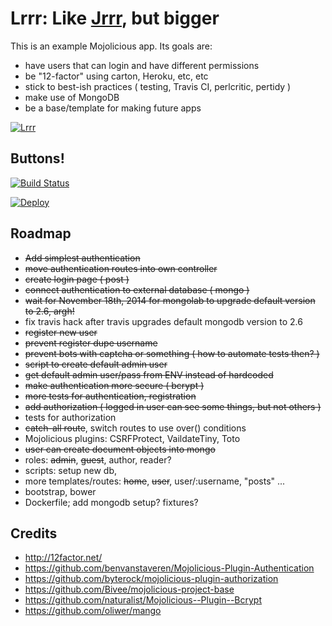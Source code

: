 # Lrrr: Like [Jrrr](https://github.com/davemenninger/jrrr), but bigger

This is an example Mojolicious app.  Its goals are:

* have users that can login and have different permissions
* be "12-factor" using carton, Heroku, etc, etc
* stick to best-ish practices ( testing, Travis CI, perlcritic, pertidy )
* make use of MongoDB
* be a base/template for making future apps

[![Lrrr](http://img4.wikia.nocookie.net/__cb20130329124434/en.futurama/images/c/c5/Lurr.png)](http://theinfosphere.org/Lrrr)

## Buttons!

[![Build Status](https://travis-ci.org/davemenninger/lrrr.svg?branch=master)](https://travis-ci.org/davemenninger/lrrr)

[![Deploy](https://www.herokucdn.com/deploy/button.png)](https://heroku.com/deploy)

## Roadmap

* ~~Add simplest authentication~~
* ~~move authentication routes into own controller~~
* ~~create login page ( post )~~
* ~~connect authentication to external database ( mongo )~~
* ~~wait for November 18th, 2014 for mongolab to upgrade default version to 2.6, argh!~~
* fix travis hack after travis upgrades default mongodb version to 2.6
* ~~register new user~~
* ~~prevent register dupe username~~
* ~~prevent bots with captcha or something ( how to automate tests then? )~~
* ~~script to create default admin user~~
* ~~get default admin user/pass from ENV instead of hardcoded~~
* ~~make authentication more secure ( bcrypt )~~
* ~~more tests for authentication, registration~~
* ~~add authorization ( logged in user can see some things, but not others )~~
* tests for authorization
* ~~catch-all route~~, switch routes to use over() conditions
* Mojolicious plugins: CSRFProtect, VaildateTiny, Toto
* ~~user can create document objects into mongo~~
* roles: ~~admin~~, ~~guest~~, author, reader?
* scripts: setup new db,
* more templates/routes: ~~home~~, ~~user~~, user/:username, "posts" ...
* bootstrap, bower
* Dockerfile; add mongodb setup? fixtures?

## Credits

* http://12factor.net/
* https://github.com/benvanstaveren/Mojolicious-Plugin-Authentication
* https://github.com/byterock/mojolicious-plugin-authorization
* https://github.com/Bivee/mojolicious-project-base
* https://github.com/naturalist/Mojolicious--Plugin--Bcrypt
* https://github.com/oliwer/mango
